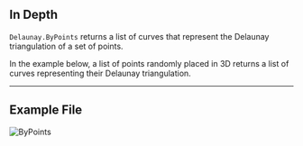 ## In Depth
`Delaunay.ByPoints` returns a list of curves that represent the Delaunay triangulation of a set of points.

In the example below, a list of points randomly placed in 3D returns a list of curves representing their Delaunay triangulation.

___
## Example File

![ByPoints](./Tessellation.Delaunay.ByPoints_img.jpg)

